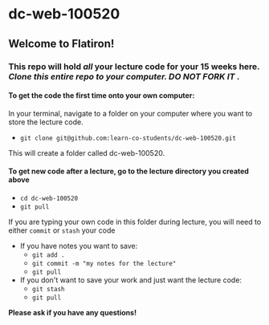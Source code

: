 # dc-web-100520

## Welcome to Flatiron!  

### This repo will hold *all* your lecture code for your 15 weeks here.  *Clone this entire repo to your computer.  DO NOT FORK IT* .  

#### To get the code the first time onto your own computer:

In your terminal, navigate to a folder on your computer where you want to store the lecture code. 

- `git clone git@github.com:learn-co-students/dc-web-100520.git`

This will create a folder called dc-web-100520.


#### To get new code after a lecture, go to the lecture directory you created above 
- `cd dc-web-100520`
- `git pull`

If you are typing your own code in this folder during lecture, you will need to either `commit` or `stash` your code

  - If you have notes you want to save:
    - `git add .`
    - `git commit -m "my notes for the lecture"`
    - `git pull`
  - If you don't want to save your work and just want the lecture code:
    - `git stash`
    - `git pull`
    
**Please ask if you have any questions!**
